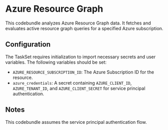 # Azure Resource Graph
This codebundle analyzes Azure Resource Graph data. It fetches and evaluates active resource graph queries for a specified Azure subscription.

## Configuration

The TaskSet requires initialization to import necessary secrets and user variables. The following variables should be set:

- `AZURE_RESOURCE_SUBSCRIPTION_ID`: The Azure Subscription ID for the resource.
- `azure_credentials`: A secret containing `AZURE_CLIENT_ID`, `AZURE_TENANT_ID`, and `AZURE_CLIENT_SECRET` for service principal authentication.

## Notes

This codebundle assumes the service principal authentication flow.